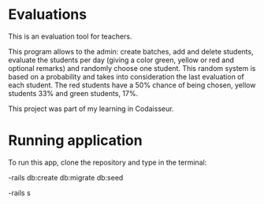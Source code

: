 # Evaluations

This is an evaluation tool for teachers.

This program allows to the admin: create batches, add and delete students, evaluate the students per day (giving a color green, yellow or red and optional remarks) and randomly choose one student. This random system is based on a probability and takes into consideration the last evaluation of each student. The red students have a 50% chance of being chosen, yellow students 33% and green students, 17%.

This project was part of my learning in Codaisseur.

# Running application

To run this app, clone the repository and type in the terminal:

-rails db:create db:migrate db:seed

-rails s
